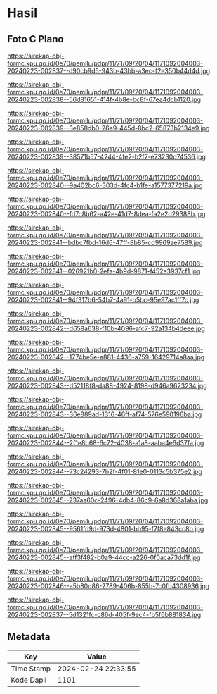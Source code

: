 # Hasil

## Foto C Plano

https://sirekap-obj-formc.kpu.go.id/0e70/pemilu/pdpr/11/71/09/20/04/1171092004003-20240223-002837--d90cb9d5-943b-43bb-a3ec-f2e350b44d4d.jpg

https://sirekap-obj-formc.kpu.go.id/0e70/pemilu/pdpr/11/71/09/20/04/1171092004003-20240223-002838--56d81651-414f-4b8e-bc8f-67ea4dcb1120.jpg

https://sirekap-obj-formc.kpu.go.id/0e70/pemilu/pdpr/11/71/09/20/04/1171092004003-20240223-002839--3e858db0-26e9-445d-8bc2-65873b2134e9.jpg

https://sirekap-obj-formc.kpu.go.id/0e70/pemilu/pdpr/11/71/09/20/04/1171092004003-20240223-002839--38571b57-4244-4fe2-b2f7-e73230d74536.jpg

https://sirekap-obj-formc.kpu.go.id/0e70/pemilu/pdpr/11/71/09/20/04/1171092004003-20240223-002840--9a402bc6-303d-4fc4-b1fe-a1577377219a.jpg

https://sirekap-obj-formc.kpu.go.id/0e70/pemilu/pdpr/11/71/09/20/04/1171092004003-20240223-002840--fd7c8b62-a42e-41d7-8dea-fa2e2d29388b.jpg

https://sirekap-obj-formc.kpu.go.id/0e70/pemilu/pdpr/11/71/09/20/04/1171092004003-20240223-002841--bdbc7fbd-16d6-47ff-8b85-cd9969ae7589.jpg

https://sirekap-obj-formc.kpu.go.id/0e70/pemilu/pdpr/11/71/09/20/04/1171092004003-20240223-002841--026921b0-2efa-4b9d-9871-f452e3937cf1.jpg

https://sirekap-obj-formc.kpu.go.id/0e70/pemilu/pdpr/11/71/09/20/04/1171092004003-20240223-002841--94f317b6-54b7-4a91-b5bc-95e97ac1ff7c.jpg

https://sirekap-obj-formc.kpu.go.id/0e70/pemilu/pdpr/11/71/09/20/04/1171092004003-20240223-002842--d658a638-f10b-4096-afc7-92a134b4deee.jpg

https://sirekap-obj-formc.kpu.go.id/0e70/pemilu/pdpr/11/71/09/20/04/1171092004003-20240223-002842--1774be5e-a881-4436-a759-16429714a8aa.jpg

https://sirekap-obj-formc.kpu.go.id/0e70/pemilu/pdpr/11/71/09/20/04/1171092004003-20240223-002843--d52118f8-da88-4924-8198-d946a9623234.jpg

https://sirekap-obj-formc.kpu.go.id/0e70/pemilu/pdpr/11/71/09/20/04/1171092004003-20240223-002843--36e889ad-1316-46ff-af74-576e590196ba.jpg

https://sirekap-obj-formc.kpu.go.id/0e70/pemilu/pdpr/11/71/09/20/04/1171092004003-20240223-002844--2f1e8b68-6c72-4038-a1a8-aaba4e6d37fa.jpg

https://sirekap-obj-formc.kpu.go.id/0e70/pemilu/pdpr/11/71/09/20/04/1171092004003-20240223-002844--73c24293-7b2f-4f01-81e0-0113c5b375e2.jpg

https://sirekap-obj-formc.kpu.go.id/0e70/pemilu/pdpr/11/71/09/20/04/1171092004003-20240223-002845--237aa60c-2496-4db4-86c9-6a8d368a1aba.jpg

https://sirekap-obj-formc.kpu.go.id/0e70/pemilu/pdpr/11/71/09/20/04/1171092004003-20240223-002845--9561fd9d-973d-4801-bb95-f7f8e843cc8b.jpg

https://sirekap-obj-formc.kpu.go.id/0e70/pemilu/pdpr/11/71/09/20/04/1171092004003-20240223-002845--aff3f482-b0a9-44cc-a226-0f0aca73dd1f.jpg

https://sirekap-obj-formc.kpu.go.id/0e70/pemilu/pdpr/11/71/09/20/04/1171092004003-20240223-002846--a5b80d86-2789-406b-855b-7c0fb4308936.jpg

https://sirekap-obj-formc.kpu.go.id/0e70/pemilu/pdpr/11/71/09/20/04/1171092004003-20240223-002837--5d1321fc-c86d-405f-9ec4-fb5f6b881834.jpg


## Metadata

| Key        | Value               |
| ---------- | ------------------- |
| Time Stamp | 2024-02-24 22:33:55 |
| Kode Dapil | 1101                |




